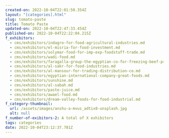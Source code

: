 ```yaml
---
created-on: 2022-10-04T22:01:50.354Z
layout: "[categories].html"
slug: tomato-paste
title: Tomato Paste
updated-on: 2022-10-04T22:47:33.454Z
published-on: 2022-10-04T22:22:04.215Z
f_exhibitors:
  - cms/exhibitors/indagro-for-food-agricultural-industries.md
  - cms/exhibitors/el-misria-for-food-investment.md
  - cms/exhibitors/solymar-food-for-imp-exp-foodstuff-trade.md
  - cms/exhibitors/wadi-food.md
  - cms/exhibitors/faragalla-group-the-egyptian-co-for-freezing-beef-processing.md
  - cms/exhibitors/al-sakr-for-food-industries.md
  - cms/exhibitors/al-mansour-for-trading-distribution-co.md
  - cms/exhibitors/egyptian-international-company-great-foods.md
  - cms/exhibitors/sunshine.md
  - cms/exhibitors/al-sabah.md
  - cms/exhibitors/paste-juice.md
  - cms/exhibitors/awael-food.md
  - cms/exhibitors/dream-valley-foods-for-food-industrial.md
f_category-thumbnail:
  url: /assets/images/anshu-a-mvus_adtix8-unsplash.jpg
  alt: null
f_number-of-exibitors-2: A total of X exhibitors
tags: categories
date: 2022-10-04T23:12:37.781Z
---
```

